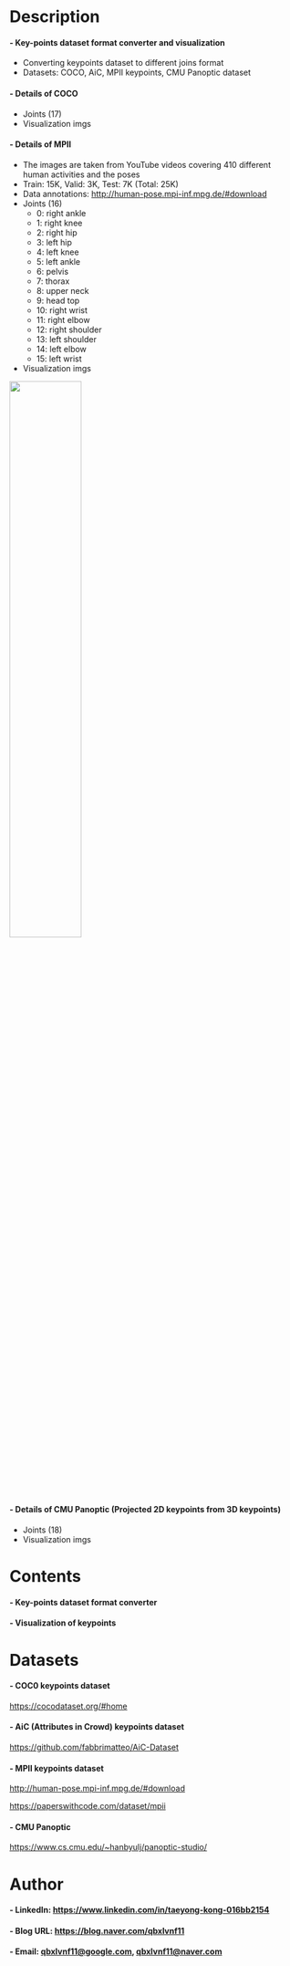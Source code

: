 
Description
=============

#### - Key-points dataset format converter and visualization
  - Converting keypoints dataset to different joins format
  - Datasets: COCO, AiC, MPII keypoints, CMU Panoptic dataset

#### - Details of COCO
  - Joints (17)
  - Visualization imgs

#### - Details of MPII
  - The images are taken from YouTube videos covering 410 different human activities and the poses
  - Train: 15K, Valid: 3K, Test: 7K (Total: 25K)
  - Data annotations: http://human-pose.mpi-inf.mpg.de/#download
  - Joints (16)
    - 0: right ankle
    - 1: right knee
    - 2: right hip
    - 3: left hip
    - 4: left knee
    - 5: left ankle
    - 6: pelvis
    - 7: thorax
    - 8: upper neck
    - 9: head top
    - 10: right wrist
    - 11: right elbow
    - 12: right shoulder
    - 13: left shoulder
    - 14: left elbow
    - 15: left wrist
  - Visualization imgs
  
<img src="https://user-images.githubusercontent.com/52263269/202661901-41e34c4d-5dca-48e2-8885-4711c19f1d66.png" width="50%"></img>

#### - Details of CMU Panoptic (Projected 2D keypoints from 3D keypoints)
  - Joints (18)
  - Visualization imgs

Contents
=============
#### - Key-points dataset format converter

#### - Visualization of keypoints

Datasets
=============

#### - COC0 keypoints dataset

https://cocodataset.org/#home

#### - AiC (Attributes in Crowd) keypoints dataset

https://github.com/fabbrimatteo/AiC-Dataset

#### - MPII keypoints dataset

http://human-pose.mpi-inf.mpg.de/#download

https://paperswithcode.com/dataset/mpii

#### - CMU Panoptic

https://www.cs.cmu.edu/~hanbyulj/panoptic-studio/

Author
=============

#### - LinkedIn: https://www.linkedin.com/in/taeyong-kong-016bb2154

#### - Blog URL: https://blog.naver.com/qbxlvnf11

#### - Email: qbxlvnf11@google.com, qbxlvnf11@naver.com

